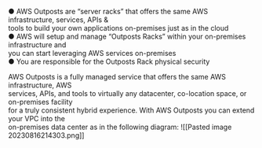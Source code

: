 ● AWS Outposts are “server racks” that offers the same AWS infrastructure, services, APIs &  
tools to build your own applications on-premises just as in the cloud  
● AWS will setup and manage “Outposts Racks” within your on-premises infrastructure and  
you can start leveraging AWS services on-premises  
● You are responsible for the Outposts Rack physical security

AWS Outposts is a fully managed service that offers the same AWS infrastructure, AWS  
services, APIs, and tools to virtually any datacenter, co-location space, or on-premises facility  
for a truly consistent hybrid experience. With AWS Outposts you can extend your VPC into the  
on-premises data center as in the following diagram:
![[Pasted image 20230816214303.png]]